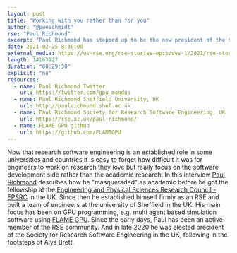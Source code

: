 ```yaml
---
layout: post
title: "Working with you rather than for you"
author: "@pweschmidt"
rse: "Paul Richmond"
excerpt: "Paul Richmond has stepped up to be the new president of the Society for Research Software Engineering in the UK. After years of masquerading as researcher he was finally able to move into a role as RSE. Oh and watch out for what's hidden in his garden."
date: 2021-02-25 8:30:00
external_media: https://us-rse.org/rse-stories-episodes-1/2021/rse-stories-paul-richmond-episode-53.mp3
length: 14163927
duration: "00:29:30"
explicit: "no"
resources:
  - name: Paul Richmond Twitter
    url: https://twitter.com/gpu_mondus 
  - name: Paul Richmond Sheffield University, UK
    url: http://paulrichmond.shef.ac.uk
  - name: Paul Richmond Society for Research Software Engineering, UK
    url: https://rse.ac.uk/paul-richmond/ 
  - name: FLAME GPU github
    url: https://github.com/FLAMEGPU 
--- 
```


Now that research software engineering is an established role in some universities and countries it is easy to forget how difficult it was for engineers to work on research they love but really focus on the software development side rather than the academic research. In this interview [Paul Richmond](http://paulrichmond.shef.ac.uk) describes how he "masqueraded" as academic before he got the fellowship at the [Engineering and Physical Sciences Research Council - EPSRC](https://epsrc.ukri.org) in the UK. Since then he established himself firmly as an RSE and built a team of engineers at the university of Sheffield in the UK. 
His main focus has been on GPU programming, e.g. multi agent based simulation software using [FLAME GPU](https://github.com/FLAMEGPU).
Since the early days, Paul has been an active member of the RSE community. And in late 2020 he was elected president of the Society for Research Software Engineering in the UK, following in the footsteps of Alys Brett. 



